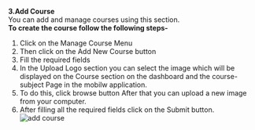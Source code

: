 <b>3.Add Course</b><br>You can add and manage courses using this section.<br><b>To create the course follow the following steps-</b><br>
1. Click on the Manage Course Menu<br>
2. Then click on the Add New Course button<br>
3. Fill the required fields<br>
4. In the Upload Logo section you can select the image which will be displayed on the Course section on the dashboard and the course-subject Page in the mobilw application.<br>
5. To do this, click browse button After that you can upload a new image from your computer.<br>
6. After filling all the required fields click on the Submit button.<br>
![add course]( https://drive.google.com/uc?export=view&id=1HeUXwR6UwOgzWghKBnxp2uTur2Iz-e_W)
